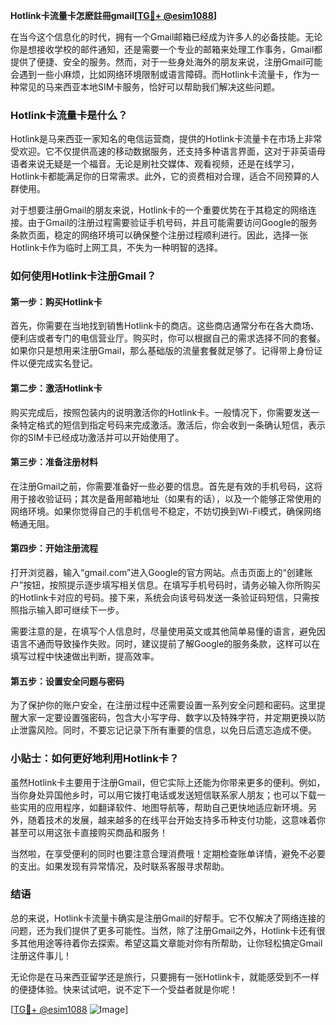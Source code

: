 **Hotlink卡流量卡怎麽註冊gmail[[TG💪+ @esim1088](https://t.me/s/esim1088)]**

在当今这个信息化的时代，拥有一个Gmail邮箱已经成为许多人的必备技能。无论你是想接收学校的邮件通知，还是需要一个专业的邮箱来处理工作事务，Gmail都提供了便捷、安全的服务。然而，对于一些身处海外的朋友来说，注册Gmail可能会遇到一些小麻烦，比如网络环境限制或语言障碍。而Hotlink卡流量卡，作为一种常见的马来西亚本地SIM卡服务，恰好可以帮助我们解决这些问题。

### Hotlink卡流量卡是什么？

Hotlink是马来西亚一家知名的电信运营商，提供的Hotlink卡流量卡在市场上非常受欢迎。它不仅提供高速的移动数据服务，还支持多种语言界面，这对于非英语母语者来说无疑是一个福音。无论是刷社交媒体、观看视频，还是在线学习，Hotlink卡都能满足你的日常需求。此外，它的资费相对合理，适合不同预算的人群使用。

对于想要注册Gmail的朋友来说，Hotlink卡的一个重要优势在于其稳定的网络连接。由于Gmail的注册过程需要验证手机号码，并且可能需要访问Google的服务条款页面，稳定的网络环境可以确保整个注册过程顺利进行。因此，选择一张Hotlink卡作为临时上网工具，不失为一种明智的选择。

### 如何使用Hotlink卡注册Gmail？

#### 第一步：购买Hotlink卡

首先，你需要在当地找到销售Hotlink卡的商店。这些商店通常分布在各大商场、便利店或者专门的电信营业厅。购买时，你可以根据自己的需求选择不同的套餐。如果你只是想用来注册Gmail，那么基础版的流量套餐就足够了。记得带上身份证件以便完成实名登记。

#### 第二步：激活Hotlink卡

购买完成后，按照包装内的说明激活你的Hotlink卡。一般情况下，你需要发送一条特定格式的短信到指定号码来完成激活。激活后，你会收到一条确认短信，表示你的SIM卡已经成功激活并可以开始使用了。

#### 第三步：准备注册材料

在注册Gmail之前，你需要准备好一些必要的信息。首先是有效的手机号码，这将用于接收验证码；其次是备用邮箱地址（如果有的话），以及一个能够正常使用的网络环境。如果你觉得自己的手机信号不稳定，不妨切换到Wi-Fi模式，确保网络畅通无阻。

#### 第四步：开始注册流程

打开浏览器，输入“gmail.com”进入Google的官方网站。点击页面上的“创建账户”按钮，按照提示逐步填写相关信息。在填写手机号码时，请务必输入你所购买的Hotlink卡对应的号码。接下来，系统会向该号码发送一条验证码短信，只需按照指示输入即可继续下一步。

需要注意的是，在填写个人信息时，尽量使用英文或其他简单易懂的语言，避免因语言不通而导致操作失败。同时，建议提前了解Google的服务条款，这样可以在填写过程中快速做出判断，提高效率。

#### 第五步：设置安全问题与密码

为了保护你的账户安全，在注册过程中还需要设置一系列安全问题和密码。这里提醒大家一定要设置强密码，包含大小写字母、数字以及特殊字符，并定期更换以防止泄露风险。同时，不要忘记记录下所有重要的信息，以免日后遗忘造成不便。

### 小贴士：如何更好地利用Hotlink卡？

虽然Hotlink卡主要用于注册Gmail，但它实际上还能为你带来更多的便利。例如，当你身处异国他乡时，可以用它拨打电话或发送短信联系家人朋友；也可以下载一些实用的应用程序，如翻译软件、地图导航等，帮助自己更快地适应新环境。另外，随着技术的发展，越来越多的在线平台开始支持多币种支付功能，这意味着你甚至可以用这张卡直接购买商品和服务！

当然啦，在享受便利的同时也要注意合理消费哦！定期检查账单详情，避免不必要的支出。如果发现有异常情况，及时联系客服寻求帮助。

### 结语

总的来说，Hotlink卡流量卡确实是注册Gmail的好帮手。它不仅解决了网络连接的问题，还为我们提供了更多可能性。当然，除了注册Gmail之外，Hotlink卡还有很多其他用途等待着你去探索。希望这篇文章能对你有所帮助，让你轻松搞定Gmail注册这件事儿！

无论你是在马来西亚留学还是旅行，只要拥有一张Hotlink卡，就能感受到不一样的便捷体验。快来试试吧，说不定下一个受益者就是你呢！

[[TG💪+ @esim1088](https://t.me/s/esim1088) ![Image](https://i.postimg.cc/4NQfJmqS/Snipaste-2025-05-13-00-14-12.png)]